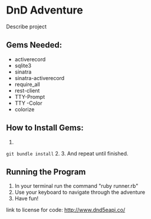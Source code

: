 <!-- Make sure to create a good README.md with a short description, install instructions, a contributors guide and a link to the license for your code. --> 
# **DnD Adventure** 

Describe project 

## Gems Needed: 
- activerecord
- sqlite3
- sinatra
- sinatra-activerecord
- require_all
- rest-client
- TTY-Prompt
- TTY -Color
- colorize

## How to Install Gems: 
1. 
`git bundle install` 
2. 
3.
And repeat until finished. 

## Running the Program
1. In your terminal run the command "ruby runner.rb"
2. Use your keyboard to navigate through the adventure 
3. Have fun! 


link to license for code: http://www.dnd5eapi.co/